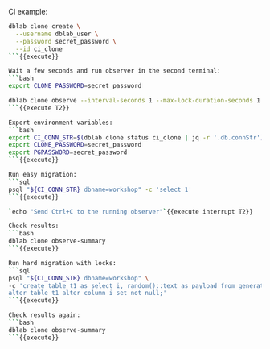 CI example:

```bash
dblab clone create \
  --username dblab_user \
  --password secret_password \
  --id ci_clone
```{{execute}}

Wait a few seconds and run observer in the second terminal:
```bash
export CLONE_PASSWORD=secret_password

dblab clone observe --interval-seconds 1 --max-lock-duration-seconds 1 --max-duration-seconds 300 -f ci_clone
```{{execute T2}}

Export environment variables: 
```bash
export CI_CONN_STR=$(dblab clone status ci_clone | jq -r '.db.connStr')
export CLONE_PASSWORD=secret_password
export PGPASSWORD=secret_password
```{{execute}}

Run easy migration:
```sql
psql "${CI_CONN_STR} dbname=workshop" -c 'select 1'
```{{execute}}

`echo "Send Ctrl+C to the running observer"`{{execute interrupt T2}}

Check results:
```bash
dblab clone observe-summary
```{{execute}}

Run hard migration with locks:
```sql
psql "${CI_CONN_STR} dbname=workshop" \
-c 'create table t1 as select i, random()::text as payload from generate_series(1, 5000000) i;
alter table t1 alter column i set not null;'
```{{execute}}

Check results again:
```bash
dblab clone observe-summary
```{{execute}}
